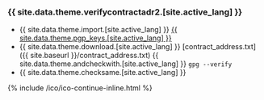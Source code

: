 ### {{ site.data.theme.verifycontractadr2.[site.active_lang] }}

* {{ site.data.theme.import.[site.active_lang] }} [{{ site.data.theme.pgp_keys.[site.active_lang] }}](https://hda.me/pgp_keys.txt)
* {{ site.data.theme.download.[site.active_lang] }} [contract_address.txt]({{ site.baseurl }}/contract_address.txt) {{ site.data.theme.andcheckwith.[site.active_lang] }} `gpg --verify`
* {{ site.data.theme.checksame.[site.active_lang] }}

{% include /ico/ico-continue-inline.html %}
